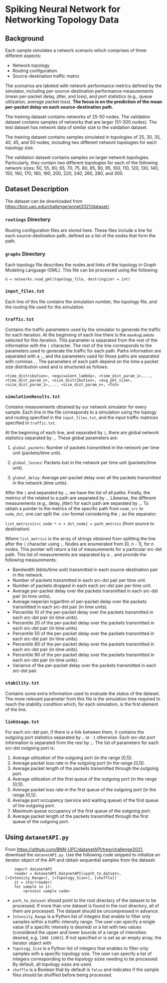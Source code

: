 # Spiking Neural Network for Networking Topology Data

## Background
Each sample simulates a network scenario which comprises of three different aspects: 

* Network topology
* Routing configuration
* Source-destination traffic matrix

The scenarios are labeled with network performance metrics defined by the simulator, including per-source-destination performance measurements (mean per-packet delay, jitter, and loss), and port statistics (e.g., queue utilization, average packet loss). **The focus is on the prediction of the mean per-packet delay on each source-destination path.**

The training dataset contains networks of 25-50 nodes. The validation dataset contains samples of networks that are larger (51-300 nodes). The test dataset has network data of similar size to the validation dataset.

The training dataset contains samples simulated in topologies of 25, 30, 35, 40, 45, and 50 nodes, including two different network topologies for each topology size. 

The validation dataset contains samples on larger network topologies. Particularly, they contain two different topologies for each of the following network sizes: 50, 55, 60, 65, 70, 75, 80, 85, 90, 95, 100, 110, 120, 130, 140, 150, 160, 170, 180, 190, 200, 220, 240, 260, 280, and 300. 

## Dataset Description

The dataset can be downloaded from https://bnn.upc.edu/challenge/gnnet2021/dataset/. 

### `routings` Directory
Routing configuration files are stored here. These files include a line for each source-destination path, defined as a list of the nodes that form the path. 

### `graphs` Directory
Each topology file describes the nodes and links of the topology in Graph Modeling Language (GML). This file can be processed using the following: 

`G = networkx.read_gml(topology_file, destringizer = int)`

### `input_files.txt`
Each line of this file contains the simulation number, the topology file, and the routing file used for the simulation.

### `traffic.txt`
Contains the traffic parameters used by the simulator to generate the traffic for each iteration. At the beginning of each line there is the `maxAvgLambda` selected for this iteration. This parameter is separated from the rest of the information with the `|` character. The rest of the line corresponds to the parameters used to generate the traffic for each path. Paths information are separated with a `;`, and the parameters used for those paths are separated with commas `,`. The parameters of each path depend on the time a packet size distribution used and is structured as follows: 

`<time_distribution>, <equivalent_lambda>, <time_dist_param_1>,..., <time_dist_param_n>, <size_distribution>, <avg_pkt_size>, <size_dist_param_1>,..., <size_dist_param_n>, <ToS>`

### `simulationResults.txt`
Contains measurements obtained by our network simulator for every sample. Each line in the file corresponds to a simulation using the toplogy and routing specified in the `input_files.txt`, and the input traffic matrices specified in `traffic.txt`. 

At the beginning of each line, and separated by `|`, there are global network statistics separated by `,`. These global parameters are:

1. `global_packets`: Number of packets transmitted in the network per time unit (packets/time unit).

2. `global_losses`: Packets lost in the network per time unit (packets/time unit).

3. `global_delay`: Average per-packet delay over all the packets transmitted in the network (time units). 

After the `|` and separated by `;`, we have the list of all paths. Finally, the metrics of the related to a path are separated by `,`. Likewise, the different measurements (e.g., delay, jitter) for each path are separated by `,`. To obtain a pointer to the metrics of the specific path from `node_src` to `node_dst`, one can split the .csv format considering the `;` as the separator:

`list_metrics[src_node * n + dst_node] = path_metrics` (from source to destination)

Where `list_metrics` is the array of strings obtained from splitting the line after the `|` character using `;`. Nodes are enumerated from [0, n - 1], for n nodes. This pointer will return a list of measurements for a particular src-dst path. This list of measurements are separated by a `,` and provide the following measurements: 

* Bandwidth (kbits/time unit) transmitted in each source-destination pair in the network.
* Number of packets transmitted in each src-dst pair per time unit.
* Number of packets dropped in each each src-dst pair per time unit.
* Average per-packet delay over the packets transmitted in each src-dst pair (in time units).
* Average neperian logarithm of per-packet delay over the packets transmitted in each src-dst pair (in time units).
* Percentile 10 of the per-packet delay over the packets transmitted in each src-dst pair (in time units).
* Percentile 20 of the per-packet delay over the packets transmitted in each src-dst pair (in time units).
* Percentile 50 of the per-packet delay over the packets transmitted in each src-dst pair (in time units).
* Percentile 80 of the per-packet delay over the packets transmitted in each src-dst pair (in time units).
* Percentile 90 of the per-packet delay over the packets transmitted in each src-dst pair (in time units).
* Variance of the per-packet delay over the packets transmitted in each src-dst pair.

### `stability.txt`
Contains some extra information used to evaluate the status of the dataset. The more relevant parameter from this file is the simulation time required to reach the stability condition which, for each simulation, is the first element of the line.

### `linkUsage.txt`
For each src-dst pair, if there is a link between them, it contains the outgoing port statistics separated by `,` or `-1` otherwise. Each src-dst port information is separated from the rest by `;`. The list of parameters for each src-dst outgoing port is:

1. Average utilization of the outgoing port (in the range [0,1]). 
2. Average packet loss rate in the outgoing port (in the range [0,1]). 
3. Average packet length of the packets transmitted through the outgoing port.
4. Average utilization of the first queue of the outgoing port (in the range [0,1]).
5. Average packet loss rate in the first queue of the outgoing port (in the range [0,1]).
6. Average port occupancy (service and waiting queue) of the first queue of the outgoing port.
7. Maximum queue occupancy of the first queue of the outgoing port.
8. Average packet length of the packets transmitted through the first queue of the outgoing port.

## Using `datanetAPI.py`
From https://github.com/BNN-UPC/datanetAPI/tree/challenge2021, download the `datanetAPI.py`. Use the following code snipped to initialize an iterator object of the API and obtain sequential samples from the dataset:

````
    import datanetAPI
    reader = datanetAPI.DatanetAPI(<path_to_datset>, [<Intensity_Range>], [<Topology_Size>], [shuffle])
    it = iter(reader)
    for sample in it:
        <process sample code>
````
* `path_to_dataset` should point to the root directory of the dataset to be processed. If more than one dataset is found in the root directory, all of them are processed. The dataset should be uncompressed in advance. 
* `Intensity_Range` is a Python list of integers that enable to filter only samples within a traffic intensity range. The user can specify a single value (if a specific intensity is desired) or a list with two values (considered the upper and lower bounds of a range of intensities desired, e.g. `[800 1200]`). If not specified or is set as an empty array, the iterator object with 
* `Topology_Size` is a Python list of integers that enables to filter only samples with a specific topology size. The user can specify a list of integers corresponding to the topology sizes needing to be processed. By default, all topology sizes are used. 
* `shuffle` is a Boolean that by default is `false` and indicates if the sample files should be shuffled before being processed. 